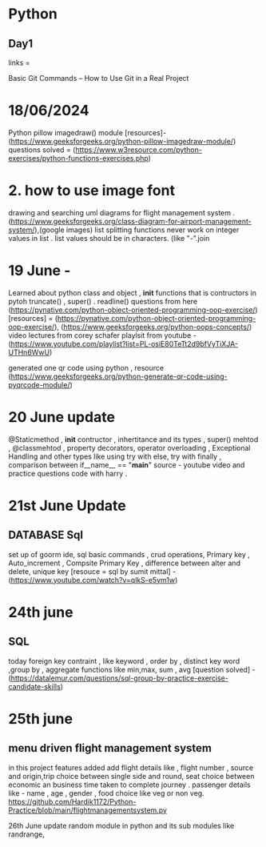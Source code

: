 # Python
## Day1
<!-- Basic of python -->
links =  

Basic Git Commands – How to Use Git in a Real Project



# 18/06/2024
 Python pillow imagedraw() module
[resources]- (https://www.geeksforgeeks.org/python-pillow-imagedraw-module/)
questions solved = (https://www.w3resource.com/python-exercises/python-functions-exercises.php)

# 2. how to use image font 
 drawing and searching uml diagrams for flight management system . 
 (https://www.geeksforgeeks.org/class-diagram-for-airport-management-system/),(google images)
 list splitting functions never work on integer values in list . list values  should be in characters.
 (like "-".join 

# 19 June - 
Learned about python class and object , __init__ functions that is contructors in pytoh
truncate() , super() . readline() questions from here (https://pynative.com/python-object-oriented-programming-oop-exercise/)
[resources] = (https://pynative.com/python-object-oriented-programming-oop-exercise/), (https://www.geeksforgeeks.org/python-oops-concepts/)
video lectures from corey schafer playlsit from youtube - (https://www.youtube.com/playlist?list=PL-osiE80TeTt2d9bfVyTiXJA-UTHn6WwU)

generated one qr code using python , resource (https://www.geeksforgeeks.org/python-generate-qr-code-using-pyqrcode-module/)


# 20 June update
 @Staticmethod , __init__ contructor , inhertitance and its types , super() mehtod , @classmehtod , property decorators, operator overloading , Exceptional Handling and other types like using try with else, try with finally , comparison between if__name__ == "__main__"
  source - youtube video and practice questions code with harry . 

# 21st June Update
## DATABASE Sql
set up of goorm ide, sql basic commands , crud operations, Primary key , Auto_increment , Compsite Primary Key , difference between alter and delete, unique key 
[resouce = sql by sumit mittal] - (https://www.youtube.com/watch?v=qlkS-e5ym1w)

# 24th june
## SQL
today foreign key contraint , like keyword , order by , distinct key word ,group by , aggregate functions like min,max, sum , avg 
[question solved] - (https://datalemur.com/questions/sql-group-by-practice-exercise-candidate-skills)

# 25th june
## menu driven flight management system
in this project features added add flight details like , flight number , source and origin,trip choice between single side and round, seat choice between economic an business  time taken to complete journey .
passenger details like - name , age , gender , food choice like veg or non veg. 
https://github.com/Hardik1172/Python-Practice/blob/main/flightmanagementsystem.py

26th June update
random module in python and its sub modules like randrange, 
